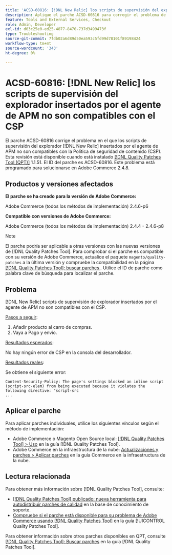 ```yaml
---
title: 'ACSD-60816: [!DNL New Relic] los scripts de supervisión del explorador insertados por el agente de APM no son compatibles con el CSP'
description: Aplique el parche ACSD-60816 para corregir el problema de Adobe Commerce en el que los  [!DNL New Relic] scripts de supervisión del explorador insertados por el agente de APM no son compatibles con la Política de seguridad de contenido (CSP), lo que impide su ejecución.
feature: Tools and External Services, Checkout
role: Admin, Developer
exl-id: d03c25e0-ed25-4877-8470-737d3499473f
type: Troubleshooting
source-git-commit: 7fdb02a6d89d50ea593c5fd99d78101f89198424
workflow-type: tm+mt
source-wordcount: '343'
ht-degree: 0%

---
```


# ACSD-60816: [!DNL New Relic] los scripts de supervisión del explorador insertados por el agente de APM no son compatibles con el CSP

El parche ACSD-60816 corrige el problema en el que los scripts de supervisión del explorador [!DNL New Relic] insertados por el agente de APM no son compatibles con la Política de seguridad de contenido (CSP). Esta revisión está disponible cuando está instalado [[!DNL Quality Patches Tool (QPT)]](https://experienceleague.adobe.com/es/docs/commerce-operations/tools/quality-patches-tool/quality-patches-tool-to-self-serve-quality-patches) 1.1.51. El ID del parche es ACSD-60816. Este problema está programado para solucionarse en Adobe Commerce 2.4.8.

## Productos y versiones afectados

**El parche se ha creado para la versión de Adobe Commerce:**

Adobe Commerce (todos los métodos de implementación) 2.4.6-p6

**Compatible con versiones de Adobe Commerce:**

Adobe Commerce (todos los métodos de implementación) 2.4.4 - 2.4.6-p8

>[!NOTE]
>
>El parche podría ser aplicable a otras versiones con las nuevas versiones de [!DNL Quality Patches Tool]. Para comprobar si el parche es compatible con su versión de Adobe Commerce, actualice el paquete `magento/quality-patches` a la última versión y compruebe la compatibilidad en la página [[!DNL Quality Patches Tool]: buscar parches &#x200B;](https://experienceleague.adobe.com/tools/commerce-quality-patches/index.html?lang=es). Utilice el ID de parche como palabra clave de búsqueda para localizar el parche.

## Problema

[!DNL New Relic] scripts de supervisión de explorador insertados por el agente de APM no son compatibles con el CSP.

<u>Pasos a seguir</u>:

1. Añadir producto al carro de compras.
1. Vaya a Pago y envío.

<u>Resultados esperados</u>:

No hay ningún error de CSP en la consola del desarrollador.

<u>Resultados reales</u>:

Se obtiene el siguiente error:

```
Content-Security-Policy: The page's settings blocked an inline script (script-src-elem) from being executed because it violates the following directive: "script-src 
...
```

## Aplicar el parche

Para aplicar parches individuales, utilice los siguientes vínculos según el método de implementación:

* Adobe Commerce o Magento Open Source local: [[!DNL Quality Patches Tool] > Uso](/help/tools/quality-patches-tool/usage.md) en la guía [!DNL Quality Patches Tool].
* Adobe Commerce en la infraestructura de la nube: [Actualizaciones y parches > Aplicar parches](https://experienceleague.adobe.com/docs/commerce-cloud-service/user-guide/develop/upgrade/apply-patches.html?lang=es) en la guía Commerce en la infraestructura de la nube.

## Lectura relacionada

Para obtener más información sobre [!DNL Quality Patches Tool], consulte:

* [[!DNL Quality Patches Tool] publicado: nueva herramienta para autodistribuir parches de calidad](https://experienceleague.adobe.com/es/docs/commerce-operations/tools/quality-patches-tool/quality-patches-tool-to-self-serve-quality-patches) en la base de conocimiento de soporte.
* [Compruebe si el parche está disponible para su problema de Adobe Commerce usando [!DNL Quality Patches Tool]](/help/tools/quality-patches-tool/patches-available-in-qpt/check-patch-for-magento-issue-with-magento-quality-patches.md) en la guía [!UICONTROL Quality Patches Tool].


Para obtener información sobre otros parches disponibles en QPT, consulte [[!DNL Quality Patches Tool]: Buscar parches](https://experienceleague.adobe.com/tools/commerce-quality-patches/index.html?lang=es) en la guía [!DNL Quality Patches Tool].
